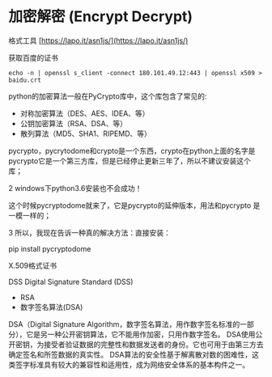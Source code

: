 # 加密解密 (Encrypt Decrypt)

格式工具 [https://lapo.it/asn1js/](https://lapo.it/asn1js/)


获取百度的证书
```
echo -n | openssl s_client -connect 180.101.49.12:443 | openssl x509 > baidu.crt
```


python的加密算法一般在PyCrypto库中，这个库包含了常见的:

- 对称加密算法（DES、AES、IDEA、等）
- 公钥加密算法（RSA、DSA、等）
- 散列算法（MD5、SHA1、RIPEMD、等）


pycrypto，pycrytodome和crypto是一个东西，crypto在python上面的名字是pycrypto它是一个第三方库，但是已经停止更新三年了，所以不建议安装这个库；

2
windows下python3.6安装也不会成功！

这个时候pycryptodome就来了，它是pycrypto的延伸版本，用法和pycrypto 是一模一样的；

3
所以，我现在告诉一种真的解决方法：直接安装：

pip install pycryptodome




X.509格式证书


DSS Digital Signature Standard (DSS) 

- RSA
- 数字签名算法(DSA)




DSA（Digital Signature Algorithm，数字签名算法，用作数字签名标准的一部分），它是另一种公开密钥算法，它不能用作加密，只用作数字签名。
DSA使用公开密钥，为接受者验证数据的完整性和数据发送者的身份。它也可用于由第三方去确定签名和所签数据的真实性。
DSA算法的安全性基于解离散对数的困难性，这类签字标准具有较大的兼容性和适用性，成为网络安全体系的基本构件之一。

